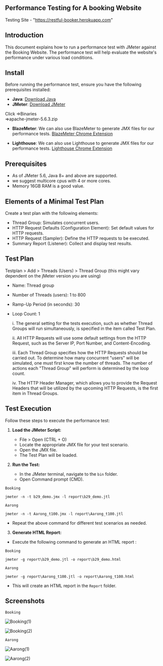## Performance Testing for A booking Website

Testing Site - "https://restful-booker.herokuapp.com"

## Introduction

This document explains how to run a performance test with JMeter against the Booking  Website. The performance test will help evaluate the website's performance under various load conditions.

## Install

Before running the performance test, ensure you have the following prerequisites installed:

- **Java**: [Download Java](https://www.oracle.com/java/technologies/downloads/)
- **JMeter**: [Download JMeter](https://jmeter.apache.org/download_jmeter.cgi) 

Click =>Binaries  
=>apache-jmeter-5.6.3.zip

- **BlazeMeter**:
We can also use BlazeMeter to generate JMX files for our performance tests. [BlazeMeter Chrome Extension](https://chrome.google.com/webstore/detail/blazemeter-the-continuous/mbopgmdnpcbohhpnfglgohlbhfongabi?hl=en)

- **Lighthouse**:
We can also use Lighthouse to generate JMX files for our performance tests. [Lighthouse Chrome Extension](https://chromewebstore.google.com/detail/lighthouse/blipmdconlkpinefehnmjammfjpmpbjk)

## Prerequisites

- As of JMeter 5.6, Java 8+ and above are supported.
- we suggest multicore cpus with 4 or more cores.
- Memory 16GB RAM is a good value.

## Elements of a Minimal Test Plan 

Create a test plan with the following elements:

- Thread Group: Simulates concurrent users.
- HTTP Request Defaults (Configuration Element): Set default values for HTTP requests.
- HTTP Request (Sampler): Define the HTTP requests to be executed.
- Summary Report (Listener): Collect and display test results.

## Test Plan
Testplan > Add > Threads (Users) > Thread Group (this might vary dependent on the jMeter version you are using)

- Name: Thread group

- Number of Threads (users): 1 to 800

- Ramp-Up Period (in seconds): 30

- Loop Count: 1

  i. The general setting for the tests execution, such as whether Thread Groups will run simultaneously, is specified in the item called Test Plan.

  ii. All HTTP Requests will use some default settings from the HTTP Request, such as the Server IP, Port Number, and Content-Encoding.

  iii. Each Thread Group specifies how the HTTP Requests should be carried out. To determine how many concurrent "users" will be simulated, one must first know the number of threads. The number of actions each "Thread Group" will perform is determined by the loop count.

  iv. The HTTP Header Manager, which allows you to provide the Request Headers that will be utilized by the upcoming HTTP Requests, is the first item in Thread Groups.

## Test Execution

Follow these steps to execute the performance test:

1. **Load the JMeter Script:**
   - File > Open (CTRL + O)
   - Locate the appropriate JMX file for your test scenario.
   - Open the JMX file.
   - The Test Plan will be loaded.

2. **Run the Test:**
   - In the JMeter terminal, navigate to the `bin` folder.
   -  Open Command prompt (CMD).

```
Booking
```
`jmeter -n -t b29_demo.jmx -l report\b29_demo.jtl`
```
Aarong
```
`jmeter -n -t Aarong_t100.jmx -l report\Aarong_t100.jtl`
- Repeat the above command for different test scenarios as needed.

3. **Generate HTML Report:**
- Execute the following command to generate an HTML report :
```
Booking
```
`jmeter -g report\b29_demo.jtl -o report\b29_demo.html`

```
Aarong
```
`jmeter -g report\Aarong_t100.jtl -o report\Aarong_t100.html`
  
- This will create an HTML report in the `Report` folder.

## Screenshots

```
Booking
```
![Booking(1)](https://github.com/user-attachments/assets/75be147d-8d22-4226-86e3-cd081bc1da02)

![Booking(2)](https://github.com/user-attachments/assets/f1e8f49a-ac3e-44af-9346-bba718cb4898)

```
Aarong
```
![Aarong(1)](https://github.com/user-attachments/assets/bb6271d7-648a-44d6-96a9-9d61bafae9e5)

![Aarong(2)](https://github.com/user-attachments/assets/f4ebf324-1d58-4da1-8bb3-fd9eab21cc9e)
